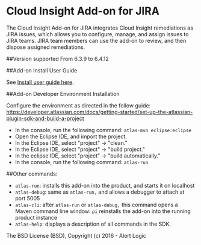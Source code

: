 Cloud Insight Add-on for JIRA
=============================

The Cloud Insight Add-on for JIRA integrates Cloud Insight remediations as JIRA issues, which allows you to configure, manage, and assign issues to JIRA teams. JIRA team members can use the add-on to review, and then dispose assigned remediations.

##Version supported
From 6.3.9 to 6.4.12

##Add-on Install User Guide

See [Install user guide here](INSTALL.md).

##Add-on Developer Environment Installation

Configure the environment as directed in the follow guide:
https://developer.atlassian.com/docs/getting-started/set-up-the-atlassian-plugin-sdk-and-build-a-project

* In the console, run the following command: 
    `atlas-mvn eclipse:eclipse`
* Open the Eclipse IDE, and import the project.
* In the Eclipse IDE, select "project" -> "clean."
* In the Eclipse IDE, select "project" -> "build project."
* In the eclipse IDE, select "project" -> "build automatically."
* In the console, run the following command:
    `atlas-run`

##Other commands:

* `atlas-run`: installs this add-on into the product, and starts it on localhost
* `atlas-debug`: same as `atlas-run,` and allows a debugger to attach at port 5005
* `atlas-cli`: after `atlas-run` or `atlas-debug,` this command opens a Maven command line window: `pi` reinstalls the add-on into the running product instance
* `atlas-help`: displays a description of all commands in the SDK.

The BSD License (BSD), Copyright (c) 2016 - Alert Logic
